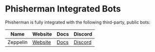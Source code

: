 # Phisherman Integrated Bots

Phisherman is fully integrated with the following third-party, public bots:

| Name     | Website                        | Docs                                                | Discord                                       |
| -------- | ------------------------------ | --------------------------------------------------- | --------------------------------------------- |
| Zeppelin | [Website](https://zeppelin.gg) | [Docs](https://zeppelin.gg/docs/plugins/phisherman) | [Discord](https://discord.com/invite/w8njuNu) |
